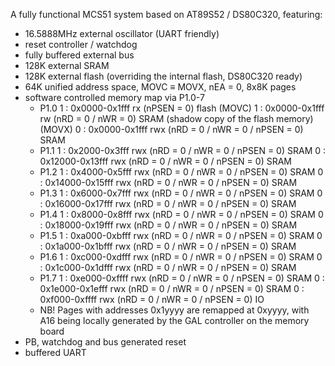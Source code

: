 A fully functional MCS51 system based on AT89S52 / DS80C320, featuring:
 * 16.5888MHz external oscillator (UART friendly)
 * reset controller / watchdog
 * fully buffered external bus
 * 128K external SRAM
 * 128K external flash (overriding the internal flash, DS80C320 ready)
 * 64K unified address space, MOVC ≡ MOVX, nEA = 0, 8x8K pages
 * software controlled memory map via P1.0-7
	- P1.0
		1 : 0x0000-0x1fff rx (nPSEN = 0) flash (MOVC)
		1 : 0x0000-0x1fff rw (nRD = 0 / nWR = 0) SRAM (shadow copy of the flash memory) (MOVX)
		0 : 0x0000-0x1fff rwx (nRD = 0 / nWR = 0 / nPSEN = 0) SRAM
	- P1.1
		1 : 0x2000-0x3fff rwx (nRD = 0 / nWR = 0 / nPSEN = 0) SRAM
		0 : 0x12000-0x13fff rwx (nRD = 0 / nWR = 0 / nPSEN = 0) SRAM
	- P1.2
		1 : 0x4000-0x5fff rwx (nRD = 0 / nWR = 0 / nPSEN = 0) SRAM
		0 : 0x14000-0x15fff rwx (nRD = 0 / nWR = 0 / nPSEN = 0) SRAM
	- P1.3
		1 : 0x6000-0x7fff rwx (nRD = 0 / nWR = 0 / nPSEN = 0) SRAM
		0 : 0x16000-0x17fff rwx (nRD = 0 / nWR = 0 / nPSEN = 0) SRAM
	- P1.4
		1 : 0x8000-0x8fff rwx (nRD = 0 / nWR = 0 / nPSEN = 0) SRAM
		0 : 0x18000-0x19fff rwx (nRD = 0 / nWR = 0 / nPSEN = 0) SRAM
	- P1.5
		1 : 0xa000-0xbfff rwx (nRD = 0 / nWR = 0 / nPSEN = 0) SRAM
		0 : 0x1a000-0x1bfff rwx (nRD = 0 / nWR = 0 / nPSEN = 0) SRAM
	- P1.6
		1 : 0xc000-0xdfff rwx (nRD = 0 / nWR = 0 / nPSEN = 0) SRAM
		0 : 0x1c000-0x1dfff rwx (nRD = 0 / nWR = 0 / nPSEN = 0) SRAM
	- P1.7
		1 : 0xe000-0xffff rwx (nRD = 0 / nWR = 0 / nPSEN = 0) SRAM
		0 : 0x1e000-0x1efff rwx (nRD = 0 / nWR = 0 / nPSEN = 0) SRAM
		0 : 0xf000-0xffff rwx (nRD = 0 / nWR = 0 / nPSEN = 0) IO
   	- NB! Pages with addresses 0x1yyyy are remapped at 0xyyyy, with A16 being locally generated by the GAL controller on the memory board
 * PB, watchdog and bus generated reset
 * buffered UART

